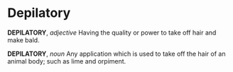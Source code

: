 # Depilatory

**DEPILATORY**, _adjective_ Having the quality or power to take off hair and make bald.

**DEPILATORY**, _noun_ Any application which is used to take off the hair of an animal body; such as lime and orpiment.